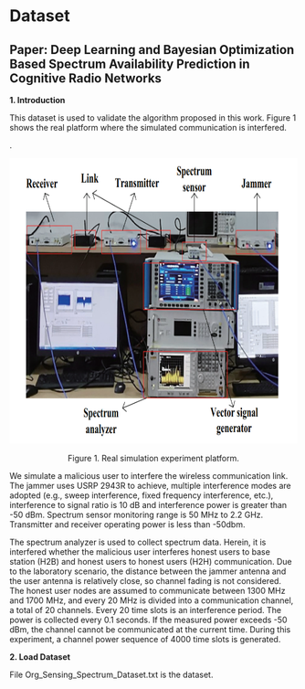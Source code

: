 # Dataset
Paper: Deep Learning and Bayesian Optimization Based Spectrum Availability Prediction in Cognitive Radio Networks
----
__1. Introduction__

This dataset is used to validate the algorithm proposed in this work. Figure 1 shows the real platform where the simulated communication is interfered.

.<div align=center><img src="https://github.com/pgl1234/spectrum-data/blob/main/Images/platform.png" width="750" height="500" /></div>
<p align="center">  
 Figure 1. Real simulation experiment platform.
</p>

We simulate a malicious user to interfere the wireless communication link. The jammer uses USRP 2943R to achieve, multiple interference modes are adopted (e.g., sweep interference, fixed frequency interference, etc.), interference to signal ratio is 10 dB and interference power is greater than -50 dBm. Spectrum sensor monitoring range is 50 MHz to 2.2 GHz. Transmitter and receiver operating power is less than -50dbm. <br>

The spectrum analyzer is used to collect spectrum data. Herein, it is interfered whether the malicious user interferes honest users to base station (H2B) and honest users to honest users (H2H) communication. Due to the laboratory scenario, the distance between the jammer antenna and the user antenna is relatively close, so channel fading is not considered. The honest user nodes are assumed to communicate between 1300 MHz and 1700 MHz, and every 20 MHz is divided into a communication channel, a total of 20 channels. Every 20 time slots is an interference period. The power is collected every 0.1 seconds. If the measured power exceeds -50 dBm, the channel cannot be communicated at the current time. During this experiment, a channel power sequence of 4000 time slots is generated. 

__2. Load Dataset__

File Org_Sensing_Spectrum_Dataset.txt is the dataset.



